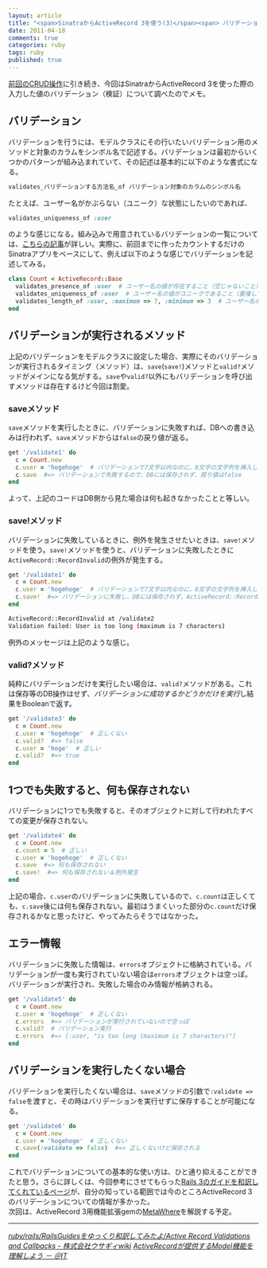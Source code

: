 ```yaml
---
layout: article
title: "<span>SinatraからActiveRecord 3を使う(3)</span><span> バリデーション</span>"
date: 2011-04-18
comments: true
categories: ruby
tags: ruby
published: true
---
```


[前回のCRUD操作](/2011/04/17/ruby-sinatra-active-record-3-crud)に引き続き、今回はSinatraからActiveRecord 3を使った際の入力した値のバリデーション（検証）について調べたのでメモ。

<!-- READMORE -->


## バリデーション

バリデーションを行うには、モデルクラスにその行いたいバリデーション用のメソッドと対象のカラムをシンボル名で記述する。バリデーションは最初からいくつかのパターンが組み込まれていて、その記述は基本的に以下のような書式になる。

~~~ ruby
validates_バリデーションする方法名_of バリデーション対象のカラムのシンボル名
~~~

たとえば、ユーザー名がかぶらない（ユニーク）な状態にしたいのであれば、

~~~ ruby
validates_uniqueness_of :user
~~~

のような感じになる。組み込みで用意されているバリデーションの一覧については、[こちらの記事](http://wiki.usagee.co.jp/ruby/rails/RailsGuides%E3%82%92%E3%82%86%E3%81%A3%E3%81%8F%E3%82%8A%E5%92%8C%E8%A8%B3%E3%81%97%E3%81%A6%E3%81%BF%E3%81%9F%E3%82%88/Active%20Record%20Validations%20and%20Callbacks#oc1ab8c2)が詳しい。実際に、前回までに作ったカウントするだけのSinatraアプリをベースにして、例えば以下のような感じでバリデーションを記述してみる。

~~~ ruby
class Count < ActiveRecord::Base
  validates_presence_of :user  # ユーザー名の値が存在すること（空じゃないこと）
  validates_uniqueness_of :user  # ユーザー名の値がユニークであること（重複してないこと）
  validates_length_of :user, :maximum => 7, :minimum => 3  # ユーザー名の長さが3文字以上7文字以下であること
end
~~~


## バリデーションが実行されるメソッド

上記のバリデーションをモデルクラスに設定した場合、実際にそのバリデーションが実行されるタイミング（メソッド）は、`save`(`save!`)メソッドと`valid?`メソッドがメインになる気がする。`save`や`valid?`以外にもバリデーションを呼び出すメソッドは存在するけど今回は割愛。


### saveメソッド

`save`メソッドを実行したときに、バリデーションに失敗すれば、DBへの書き込みは行われず、`save`メソッドからは`false`の戻り値が返る。

~~~ ruby
get '/validate1' do
  c = Count.new
  c.user = 'hogehoge'  # バリデーションで7文字以内なのに、8文字の文字列を挿入している
  c.save  #=> バリデーションで失敗するので、DBには保存されず、戻り値はfalse
end
~~~

よって、上記のコードはDB側から見た場合は何も起きなかったことと等しい。


### save!メソッド

バリデーションに失敗しているときに、例外を発生させたいときは、`save!`メソッドを使う。`save!`メソッドを使うと、バリデーションに失敗したときに`ActiveRecord::RecordInvalid`の例外が発生する。

~~~ ruby
get '/validate1' do
  c = Count.new
  c.user = 'hogehoge'  # バリデーションで7文字以内なのに、8文字の文字列を挿入している
  c.save!  #=> バリデーションに失敗し、DBには保存されず、ActiveRecord::RecordInvalidの例外が発生
end
~~~

~~~ sh
ActiveRecord::RecordInvalid at /validate2
Validation failed: User is too long (maximum is 7 characters)
~~~

例外のメッセージは上記のような感じ。


### valid?メソッド

純粋にバリデーションだけを実行したい場合は、`valid?`メソッドがある。これは保存等のDB操作はせず、*バリデーションに成功するかどうかだけを実行*し結果をBooleanで返す。

~~~ ruby
get '/validate3' do
  c = Count.new
  c.user = 'hogehoge'  # 正しくない
  c.valid?  #=> false
  c.user = 'hoge'  # 正しい
  c.valid?  #=> true
end
~~~


## 1つでも失敗すると、何も保存されない

バリデーションに1つでも失敗すると、そのオブジェクトに対して行われたすべての変更が保存されない。

~~~ ruby
get '/validate4' do
  c = Count.new
  c.count = 5  # 正しい
  c.user = 'hogehoge'  # 正しくない
  c.save  #=> 何も保存されない
  c.save!  #=> 何も保存されない＆例外発生
end
~~~

上記の場合、`c.user`のバリデーションに失敗しているので、`c.count`は正しくても、`c.save`後には何も保存されない。最初はうまくいった部分の`c.count`だけ保存されるかなと思ったけど、やってみたらそうではなかった。


## エラー情報

バリデーションに失敗した情報は、`errors`オブジェクトに格納されている。バリデーションが一度も実行されていない場合は`errors`オブジェクトは空っぽ。バリデーションが実行され、失敗した場合のみ情報が格納される。

~~~ ruby
get '/validate5' do
  c = Count.new
  c.user = 'hogehoge'  # 正しくない
  c.errors  #=> バリデーションが実行されていないので空っぽ
  c.valid?  # バリデーション実行
  c.errors  #=> [:user, "is too long (maximum is 7 characters)"]
end
~~~


## バリデーションを実行したくない場合

バリデーションを実行したくない場合は、`save`メソッドの引数で`:validate => false`を渡すと、その時はバリデーションを実行せずに保存することが可能になる。

~~~ ruby
get '/validate6' do
  c = Count.new
  c.user = 'hogehoge'  # 正しくない
  c.save(:validate => false)  #=> 正しくないけど保存される
end
~~~


これでバリデーションについての基本的な使い方は、ひと通り抑えることができたと思う。さらに詳しくは、今回参考にさせてもらった[Rails 3のガイドを和訳してくれているページ](http://wiki.usagee.co.jp/ruby/rails/RailsGuides%E3%82%92%E3%82%86%E3%81%A3%E3%81%8F%E3%82%8A%E5%92%8C%E8%A8%B3%E3%81%97%E3%81%A6%E3%81%BF%E3%81%9F%E3%82%88/Active%20Record%20Validations%20and%20Callbacks#oc1ab8c2)が、自分の知っている範囲では今のところActiveRecord 3のバリデーションについての情報が多かった。  
次回は、ActiveRecord 3用機能拡張gemの[MetaWhere](/2011/04/19/ruby-sinatra-active-record-3-meta-where)を解説する予定。

* * *

<cite>[ruby/rails/RailsGuidesをゆっくり和訳してみたよ/Active Record Validations and Callbacks - 株式会社ウサギィwiki](http://wiki.usagee.co.jp/ruby/rails/RailsGuides%E3%82%92%E3%82%86%E3%81%A3%E3%81%8F%E3%82%8A%E5%92%8C%E8%A8%B3%E3%81%97%E3%81%A6%E3%81%BF%E3%81%9F%E3%82%88/Active%20Record%20Validations%20and%20Callbacks#oc1ab8c2)</cite>
<cite>[ActiveRecordが提供するModel機能を理解しよう － ＠IT](http://www.atmarkit.co.jp/fcoding/posts/3rdrail/02/3rdrail02b.html)</cite>
